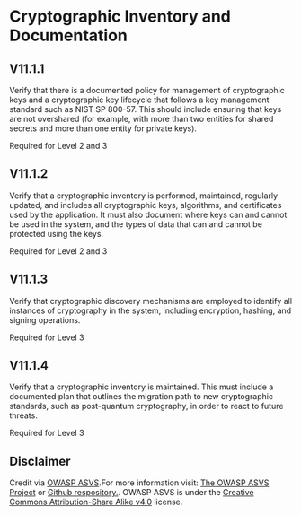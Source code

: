 # Cryptographic Inventory and Documentation
## V11.1.1
Verify that there is a documented policy for management of cryptographic keys and a cryptographic key lifecycle that follows a key management standard such as NIST SP 800-57. This should include ensuring that keys are not overshared (for example, with more than two entities for shared secrets and more than one entity for private keys).
Required for Level 2 and 3
## V11.1.2
Verify that a cryptographic inventory is performed, maintained, regularly updated, and includes all cryptographic keys, algorithms, and certificates used by the application. It must also document where keys can and cannot be used in the system, and the types of data that can and cannot be protected using the keys.
Required for Level 2 and 3
## V11.1.3
Verify that cryptographic discovery mechanisms are employed to identify all instances of cryptography in the system, including encryption, hashing, and signing operations.
Required for Level 3
## V11.1.4
Verify that a cryptographic inventory is maintained. This must include a documented plan that outlines the migration path to new cryptographic standards, such as post-quantum cryptography, in order to react to future threats.
Required for Level 3
## Disclaimer
Credit via [OWASP ASVS](https://owasp.org/www-project-application-security-verification-standard/).For more information visit: [The OWASP ASVS Project](https://owasp.org/www-project-application-security-verification-standard/) or [Github respository.](https://github.com/OWASP/ASVS). OWASP ASVS is under the [Creative Commons Attribution-Share Alike v4.0](https://github.com/OWASP/ASVS/blob/v5.0.0/LICENSE.md) license.
